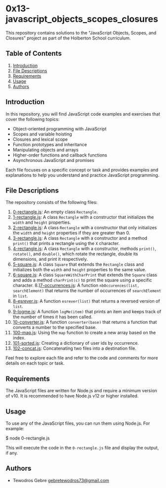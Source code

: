 # 0x13-javascript_objects_scopes_closures

This repository contains solutions to the "JavaScript Objects, Scopes, and Closures" project as part of the Holberton School curriculum.

## Table of Contents

1. [Introduction](#introduction)
2. [File Descriptions](#file-descriptions)
3. [Requirements](#Requirements)
4. [Usage](#usage)
5. [Authors](#Authors)

## Introduction

In this repository, you will find JavaScript code examples and exercises that cover the following topics:

- Object-oriented programming with JavaScript
- Scopes and variable hoisting
- Closures and lexical scope
- Function prototypes and inheritance
- Manipulating objects and arrays
- Higher-order functions and callback functions
- Asynchronous JavaScript and promises

Each file focuses on a specific concept or task and provides examples and explanations to help you understand and practice JavaScript programming.

## File Descriptions

The repository consists of the following files:

1. [0-rectangle.js](./0-rectangle.js): An empty class `Rectangle`.
2. [1-rectangle.js](./1-rectangle.js): A class `Rectangle` with a constructor that initializes the `width` and `height` properties.
3. [2-rectangle.js](./2-rectangle.js): A class `Rectangle` with a constructor that only initializes the `width` and `height` properties if they are greater than 0.
4. [3-rectangle.js](./3-rectangle.js): A class `Rectangle` with a constructor and a method `print()` that prints a rectangle using the `X` character.
5. [4-rectangle.js](./4-rectangle.js): A class `Rectangle` with a constructor, methods `print()`, `rotate()`, and `double()`, which rotate the rectangle, double its dimensions, and print it respectively.
6. [5-square.js](./5-square.js): A class `Square` that extends the `Rectangle` class and initializes both the `width` and `height` properties to the same value.
7. [6-square.js](/6-square.js): A class `SquareWithCharPrint` that extends the `Square` class and adds a method `charPrint(c)` to print the square using a specific character.
8.][7-occurrences.js](./7-occurrences.js): A function `nbOccurences(list, searchElement)` that returns the number of occurrences of `searchElement` in `list`.
9. [8-esrever.js](./8-esrever.js): A function `esrever(list)` that returns a reversed version of `list`.
10. [9-logme.js](./9-logme.js): A function `logMe(item)` that prints an item and keeps track of the number of times it has been called.
11. [10-converter.js](./10-converter.js): A function `converter(base)` that returns a function that converts a number to the specified base.
12. [100-map.js](./100-map.js): Using the `map` function to create a new array based on the index.
13. [101-sorted.js](./101-sorted.js): Creating a dictionary of user ids by occurrence.
14. [102-concat.js](./102-concat.js): Concatenating two files into a destination file.

Feel free to explore each file and refer to the code and comments for more details on each topic or task.


## Requirements

The JavaScript files are written for Node.js and require a minimum version of v10. It is recommended to have Node.js v12 or higher installed.

## Usage

To use any of the JavaScript files, you can run them using Node.js. For example:

$ node 0-rectangle.js


This will execute the code in the `0-rectangle.js` file and display the output, if any.

## Authors

- Tewodros Gebre <gebretewodros73@gmail.com>

